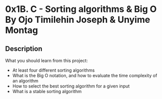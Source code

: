 # 0x1B. C - Sorting algorithms & Big O By Ojo Timilehin Joseph & Unyime Montag

## Description
What you should learn from this project:

* At least four different sorting algorithms
* What is the Big O notation, and how to evaluate the time complexity of an algorithm
* How to select the best sorting algorithm for a given input
* What is a stable sorting algorithm

